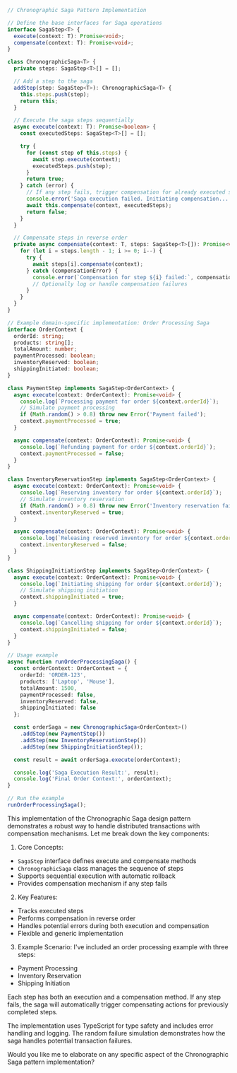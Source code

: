 ```typescript
// Chronographic Saga Pattern Implementation

// Define the base interfaces for Saga operations
interface SagaStep<T> {
  execute(context: T): Promise<void>;
  compensate(context: T): Promise<void>;
}

class ChronographicSaga<T> {
  private steps: SagaStep<T>[] = [];

  // Add a step to the saga
  addStep(step: SagaStep<T>): ChronographicSaga<T> {
    this.steps.push(step);
    return this;
  }

  // Execute the saga steps sequentially
  async execute(context: T): Promise<boolean> {
    const executedSteps: SagaStep<T>[] = [];

    try {
      for (const step of this.steps) {
        await step.execute(context);
        executedSteps.push(step);
      }
      return true;
    } catch (error) {
      // If any step fails, trigger compensation for already executed steps
      console.error('Saga execution failed. Initiating compensation...');
      await this.compensate(context, executedSteps);
      return false;
    }
  }

  // Compensate steps in reverse order
  private async compensate(context: T, steps: SagaStep<T>[]): Promise<void> {
    for (let i = steps.length - 1; i >= 0; i--) {
      try {
        await steps[i].compensate(context);
      } catch (compensationError) {
        console.error(`Compensation for step ${i} failed:`, compensationError);
        // Optionally log or handle compensation failures
      }
    }
  }
}

// Example domain-specific implementation: Order Processing Saga
interface OrderContext {
  orderId: string;
  products: string[];
  totalAmount: number;
  paymentProcessed: boolean;
  inventoryReserved: boolean;
  shippingInitiated: boolean;
}

class PaymentStep implements SagaStep<OrderContext> {
  async execute(context: OrderContext): Promise<void> {
    console.log(`Processing payment for order ${context.orderId}`);
    // Simulate payment processing
    if (Math.random() > 0.8) throw new Error('Payment failed');
    context.paymentProcessed = true;
  }

  async compensate(context: OrderContext): Promise<void> {
    console.log(`Refunding payment for order ${context.orderId}`);
    context.paymentProcessed = false;
  }
}

class InventoryReservationStep implements SagaStep<OrderContext> {
  async execute(context: OrderContext): Promise<void> {
    console.log(`Reserving inventory for order ${context.orderId}`);
    // Simulate inventory reservation
    if (Math.random() > 0.8) throw new Error('Inventory reservation failed');
    context.inventoryReserved = true;
  }

  async compensate(context: OrderContext): Promise<void> {
    console.log(`Releasing reserved inventory for order ${context.orderId}`);
    context.inventoryReserved = false;
  }
}

class ShippingInitiationStep implements SagaStep<OrderContext> {
  async execute(context: OrderContext): Promise<void> {
    console.log(`Initiating shipping for order ${context.orderId}`);
    // Simulate shipping initiation
    context.shippingInitiated = true;
  }

  async compensate(context: OrderContext): Promise<void> {
    console.log(`Cancelling shipping for order ${context.orderId}`);
    context.shippingInitiated = false;
  }
}

// Usage example
async function runOrderProcessingSaga() {
  const orderContext: OrderContext = {
    orderId: 'ORDER-123',
    products: ['Laptop', 'Mouse'],
    totalAmount: 1500,
    paymentProcessed: false,
    inventoryReserved: false,
    shippingInitiated: false
  };

  const orderSaga = new ChronographicSaga<OrderContext>()
    .addStep(new PaymentStep())
    .addStep(new InventoryReservationStep())
    .addStep(new ShippingInitiationStep());

  const result = await orderSaga.execute(orderContext);

  console.log('Saga Execution Result:', result);
  console.log('Final Order Context:', orderContext);
}

// Run the example
runOrderProcessingSaga();

```

This implementation of the Chronographic Saga design pattern demonstrates a robust way to handle distributed transactions with compensation mechanisms. Let me break down the key components:

1. Core Concepts:
- `SagaStep` interface defines execute and compensate methods
- `ChronographicSaga` class manages the sequence of steps
- Supports sequential execution with automatic rollback
- Provides compensation mechanism if any step fails

2. Key Features:
- Tracks executed steps
- Performs compensation in reverse order
- Handles potential errors during both execution and compensation
- Flexible and generic implementation

3. Example Scenario:
   I've included an order processing example with three steps:
- Payment Processing
- Inventory Reservation
- Shipping Initiation

Each step has both an execution and a compensation method. If any step fails, the saga will automatically trigger compensating actions for previously completed steps.

The implementation uses TypeScript for type safety and includes error handling and logging. The random failure simulation demonstrates how the saga handles potential transaction failures.

Would you like me to elaborate on any specific aspect of the Chronographic Saga pattern implementation?